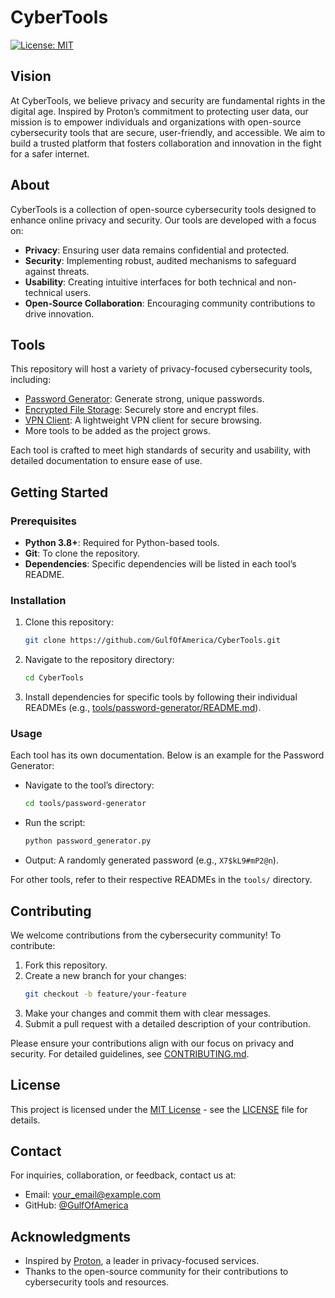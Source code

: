 # CyberTools

[![License: MIT](https://img.shields.io/badge/License-MIT-yellow.svg)](https://opensource.org/licenses/MIT)

## Vision

At CyberTools, we believe privacy and security are fundamental rights in the digital age. Inspired by Proton’s commitment to protecting user data, our mission is to empower individuals and organizations with open-source cybersecurity tools that are secure, user-friendly, and accessible. We aim to build a trusted platform that fosters collaboration and innovation in the fight for a safer internet.

## About

CyberTools is a collection of open-source cybersecurity tools designed to enhance online privacy and security. Our tools are developed with a focus on:
- **Privacy**: Ensuring user data remains confidential and protected.
- **Security**: Implementing robust, audited mechanisms to safeguard against threats.
- **Usability**: Creating intuitive interfaces for both technical and non-technical users.
- **Open-Source Collaboration**: Encouraging community contributions to drive innovation.

## Tools

This repository will host a variety of privacy-focused cybersecurity tools, including:
- [Password Generator](tools/password-generator/README.md): Generate strong, unique passwords.
- [Encrypted File Storage](tools/encrypted-storage/README.md): Securely store and encrypt files.
- [VPN Client](tools/vpn-client/README.md): A lightweight VPN client for secure browsing.
- More tools to be added as the project grows.

Each tool is crafted to meet high standards of security and usability, with detailed documentation to ensure ease of use.

## Getting Started

### Prerequisites
- **Python 3.8+**: Required for Python-based tools.
- **Git**: To clone the repository.
- **Dependencies**: Specific dependencies will be listed in each tool’s README.

### Installation

1. Clone this repository:
   ```bash
   git clone https://github.com/GulfOfAmerica/CyberTools.git
   ```

2. Navigate to the repository directory:
   ```bash
   cd CyberTools
   ```

3. Install dependencies for specific tools by following their individual READMEs (e.g., [tools/password-generator/README.md](tools/password-generator/README.md)).

### Usage

Each tool has its own documentation. Below is an example for the Password Generator:
- Navigate to the tool’s directory:
  ```bash
  cd tools/password-generator
  ```
- Run the script:
  ```bash
  python password_generator.py
  ```
- Output: A randomly generated password (e.g., `X7$kL9#mP2@n`).

For other tools, refer to their respective READMEs in the `tools/` directory.

## Contributing

We welcome contributions from the cybersecurity community! To contribute:
1. Fork this repository.
2. Create a new branch for your changes:
   ```bash
   git checkout -b feature/your-feature
   ```
3. Make your changes and commit them with clear messages.
4. Submit a pull request with a detailed description of your contribution.

Please ensure your contributions align with our focus on privacy and security. For detailed guidelines, see [CONTRIBUTING.md](CONTRIBUTING.md).

## License

This project is licensed under the [MIT License](https://opensource.org/licenses/MIT) - see the [LICENSE](LICENSE) file for details.

## Contact

For inquiries, collaboration, or feedback, contact us at:
- Email: [your_email@example.com](mailto:your_email@example.com)
- GitHub: [@GulfOfAmerica](https://github.com/GulfOfAmerica)

## Acknowledgments

- Inspired by [Proton](https://proton.me/), a leader in privacy-focused services.
- Thanks to the open-source community for their contributions to cybersecurity tools and resources.